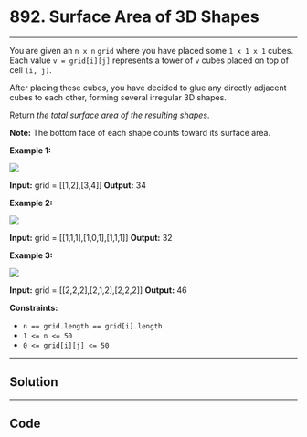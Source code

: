 # 892. Surface Area of 3D Shapes

---

You are given an `n x n` `grid` where you have placed some `1 x 1 x 1` cubes. Each value `v = grid[i][j]` represents a tower of `v` cubes placed on top of cell `(i, j)`.

After placing these cubes, you have decided to glue any directly adjacent cubes to each other, forming several irregular 3D shapes.

Return _the total surface area of the resulting shapes_.

**Note:** The bottom face of each shape counts toward its surface area.

 

**Example 1:**

![](https://assets.leetcode.com/uploads/2021/01/08/tmp-grid2.jpg)


**Input:** grid = [[1,2],[3,4]]
**Output:** 34


**Example 2:**

![](https://assets.leetcode.com/uploads/2021/01/08/tmp-grid4.jpg)


**Input:** grid = [[1,1,1],[1,0,1],[1,1,1]]
**Output:** 32


**Example 3:**

![](https://assets.leetcode.com/uploads/2021/01/08/tmp-grid5.jpg)


**Input:** grid = [[2,2,2],[2,1,2],[2,2,2]]
**Output:** 46


 

**Constraints:**

  * `n == grid.length == grid[i].length`
  * `1 <= n <= 50`
  * `0 <= grid[i][j] <= 50`

---

## Solution



---

## Code
```python


```
